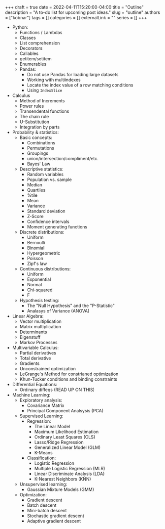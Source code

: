 +++ 
draft = true
date = 2022-04-11T15:20:00-04:00
title = "Outline"
description = "A to-do list for upcoming post ideas."
slug = "outline"
authors = ["kobnar"]
tags = []
categories = []
externalLink = ""
series = []
+++

* Python:
  * Functions / Lambdas
  * Classes
  * List comprehension
  * Decorators
  * Callables
  * getitem/setitem
  * Enumerables
  * Pandas:
    * Do not use Pandas for loading large datasets
    * Working with multiindexes
    * Locate the index value of a row matching conditions
    * Using `IndexSlice`
* Calculus
  * Method of Increments
  * Power rules
  * Transendental functions
  * The chain rule
  * U-Substitution
  * Integration by parts
* Probability & statistics:
  * Basic concepts:
    * Combinations
    * Permutations
    * Groupings
    * union/intersection/compliment/etc.
    * Bayes' Law
  * Descriptive statistics:
    * Random variables
    * Population vs. sample
    * Median
    * Quartiles
    * %tile
    * Mean
    * Variance
    * Standard deviation
    * Z-Score
    * Confidence intervals
    * Moment generating functions
  * Discrete distributions:
    * Uniform
    * Bernoulli
    * Binomial
    * Hypergeometric
    * Poisson
    * Zipf's law
  * Continuous distributions:
    * Uniform
    * Exponential
    * Normal
    * Chi-squared
    * F
  * Hypothesis testing:
    * The "Null Hypothesis" and the "P-Statistic"
    * Analasys of Variance (ANOVA)
* Linear Algebra:
  * Vector multiplication
  * Matrix multiplication
  * Determinants
  * Eigenstuff
  * Markov Processes
* Multivariable Calculus:
  * Partial derivatives
  * Total derivative
  * Gradients
  * Unconstrained optimization
  * LeGrange's Method for constrianed optimization
  * Khun-Tucker conditions and binding constraints
* Differential Equations:
  * Ordinary diffeqs (READ UP ON THIS)
* Machine Learning:
  * Exploratory analysis:
    * Covariance Matrix
    * Principal Component Analsysis (PCA)
  * Supervised Learning:
    * Regression:
      * The Linear Model
      * Maximum Likelihood Estimation
      * Ordinary Least Squares (OLS)
      * Lasso/Ridge Regression
      * Generalized Linear Model (GLM)
      * K-Means
    * Classification:
      * Logistic Regression
      * Multiple Logistic Regression (MLR)
      * Linear Discriminate Analysis (LDA)
      * K-Nearest Neighbors (KNN)
  * Unsupervised learning:
    * Gaussian Mixture Models (GMM)
  * Optimization:
    * Gradient descent
    * Batch descent
    * Mini-batch descent
    * Stochastic gradient descent
    * Adaptive gradient descent
